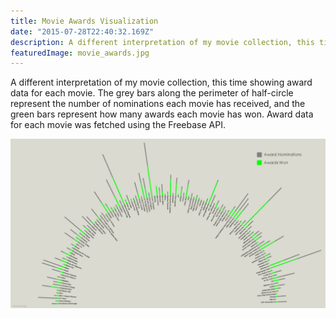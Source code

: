 ```yaml
---
title: Movie Awards Visualization
date: "2015-07-28T22:40:32.169Z"
description: A different interpretation of my movie collection, this time showing award data for each movie. The grey bars along the perimeter of half-circle represent the number of nominations each movie has received, and the green bars represent how many awards each movie has won. Award data for each movie was fetched using the Freebase API.
featuredImage: movie_awards.jpg
---
```


A different interpretation of my movie collection, this time showing award data for each movie. The grey bars along the perimeter of half-circle represent the number of nominations each movie has received, and the green bars represent how many awards each movie has won. Award data for each movie was fetched using the Freebase API.

![Award Vis](./movie_awards.jpg)
